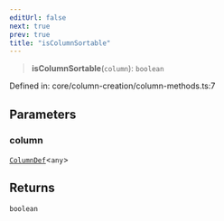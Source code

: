 ```yaml
---
editUrl: false
next: true
prev: true
title: "isColumnSortable"
---
```


> **isColumnSortable**(`column`): `boolean`

Defined in: core/column-creation/column-methods.ts:7

## Parameters

### column

[`ColumnDef`](/api/type-aliases/columndef/)\<`any`\>

## Returns

`boolean`

